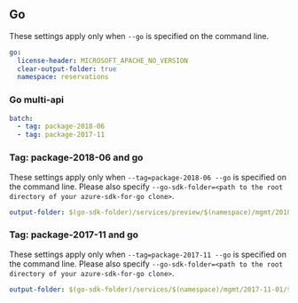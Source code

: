 ## Go

These settings apply only when `--go` is specified on the command line.

``` yaml $(go)
go:
  license-header: MICROSOFT_APACHE_NO_VERSION
  clear-output-folder: true
  namespace: reservations
```

### Go multi-api

``` yaml $(go) && $(multiapi)
batch:
  - tag: package-2018-06
  - tag: package-2017-11
```

### Tag: package-2018-06 and go

These settings apply only when `--tag=package-2018-06 --go` is specified on the command line.
Please also specify `--go-sdk-folder=<path to the root directory of your azure-sdk-for-go clone>`.

``` yaml $(tag)=='package-2018-06' && $(go)
output-folder: $(go-sdk-folder)/services/preview/$(namespace)/mgmt/2018-06-01/$(namespace)
```

### Tag: package-2017-11 and go

These settings apply only when `--tag=package-2017-11 --go` is specified on the command line.
Please also specify `--go-sdk-folder=<path to the root directory of your azure-sdk-for-go clone>`.

``` yaml $(tag)=='package-2017-11' && $(go)
output-folder: $(go-sdk-folder)/services/$(namespace)/mgmt/2017-11-01/$(namespace)
```
